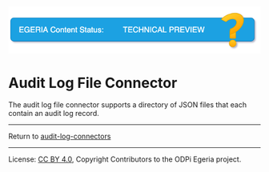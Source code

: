 <!-- SPDX-License-Identifier: Apache-2.0 -->
<!-- Copyright Contributors to the ODPi Egeria project. -->

![TechPreview](../../../../../../open-metadata-publication/website/images/egeria-content-status-tech-preview.png#pagewidth)
  
# Audit Log File Connector

The audit log file connector supports a directory of JSON files that each contain
an audit log record.



----
Return to [audit-log-connectors](..)

----
License: [CC BY 4.0](https://creativecommons.org/licenses/by/4.0/),
Copyright Contributors to the ODPi Egeria project.